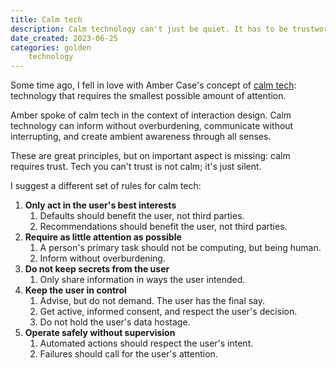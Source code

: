 ```yaml
---
title: Calm tech
description: Calm technology can't just be quiet. It has to be trustworthy.
date_created: 2023-06-25
categories: golden
    technology
---
```


Some time ago, I fell in love with Amber Case's concept of [calm tech](https://calmtech.com/): technology that requires the smallest possible amount of attention.

Amber spoke of calm tech in the context of interaction design. Calm technology can inform without overburdening, communicate without interrupting, and create ambient awareness through all senses.

These are great principles, but on important aspect is missing: calm requires trust. Tech you can't trust is not calm; it's just silent.

I suggest a different set of rules for calm tech:

1. **Only act in the user's best interests**
    1. Defaults should benefit the user, not third parties.
    2. Recommendations should benefit the user, not third parties.
2. **Require as little attention as possible**
    1. A person's primary task should not be computing, but being human.
    2. Inform without overburdening.
3. **Do not keep secrets from the user**
    1. Only share information in ways the user intended.
4. **Keep the user in control**
    1. Advise, but do not demand. The user has the final say.
    2. Get active, informed consent, and respect the user's decision.
    3. Do not hold the user's data hostage.
5. **Operate safely without supervision**
    1. Automated actions should respect the user's intent.
    2. Failures should call for the user's attention.
